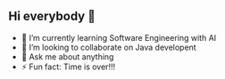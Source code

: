 ## Hi everybody 👋

- 🌱 I’m currently learning Software Engineering with AI
- 👯 I’m looking to collaborate on Java developent
- 💬 Ask me about anything
- ⚡ Fun fact: Time is over!!!
